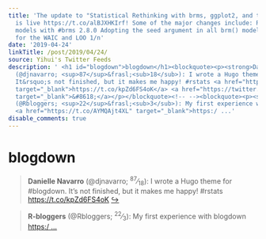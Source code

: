 ```yaml
---
title: 'The update to "Statistical Rethinking with brms, ggplot2, and the tidyverse"
  is live https://t.co/alBJXHKIrf! Some of the major changes include: Refitting all
  models with #brms 2.8.0 Adopting the seed argument in all brm() models Updated workflow
  for the WAIC and LOO 1/n'
date: '2019-04-24'
linkTitle: /post/2019/04/24/
source: Yihui's Twitter Feeds
description: ' <h1 id="blogdown">blogdown</h1><blockquote><p><strong>Danielle Navarro</strong>
  (@djnavarro; <sup>87</sup>&frasl;<sub>18</sub>): I wrote a Hugo theme for #blogdown.
  It&rsquo;s not finished, but it makes me happy! #rstats <a href="https://t.co/kpZd6FS4oK"
  target="_blank">https://t.co/kpZd6FS4oK</a> <a href="https://twitter.com/xieyihui/status/1120076000820203520"
  target="_blank">&#8618;</a></p></blockquote><!-- --><blockquote><p><strong>R-bloggers</strong>
  (@Rbloggers; <sup>22</sup>&frasl;<sub>3</sub>): My first experience with blogdown
  <a href="https://t.co/AYMQAjt4XL" target="_blank">https:/ ...'
disable_comments: true
---
```

 <h1 id="blogdown">blogdown</h1><blockquote><p><strong>Danielle Navarro</strong> (@djnavarro; <sup>87</sup>&frasl;<sub>18</sub>): I wrote a Hugo theme for #blogdown. It&rsquo;s not finished, but it makes me happy! #rstats <a href="https://t.co/kpZd6FS4oK" target="_blank">https://t.co/kpZd6FS4oK</a> <a href="https://twitter.com/xieyihui/status/1120076000820203520" target="_blank">&#8618;</a></p></blockquote><!-- --><blockquote><p><strong>R-bloggers</strong> (@Rbloggers; <sup>22</sup>&frasl;<sub>3</sub>): My first experience with blogdown <a href="https://t.co/AYMQAjt4XL" target="_blank">https:/ ...